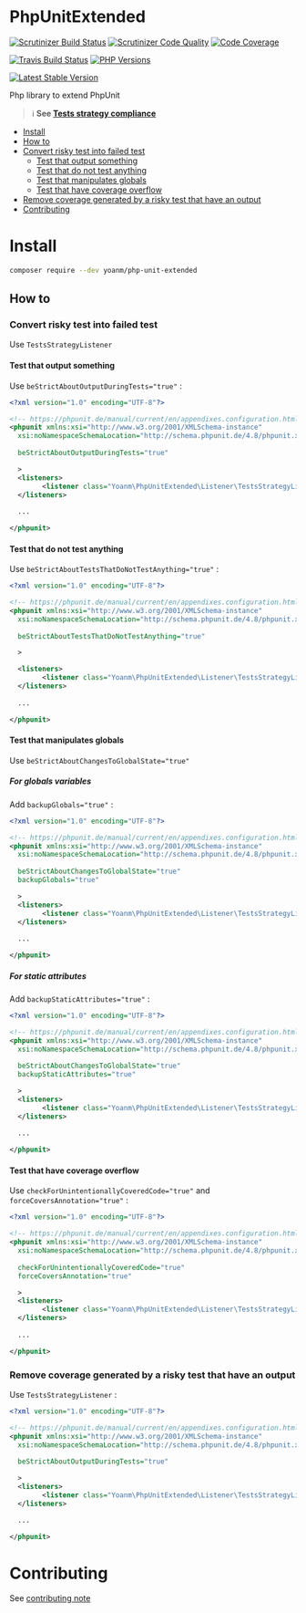 # PhpUnitExtended
[![Scrutinizer Build Status](https://img.shields.io/scrutinizer/build/g/yoanm/PhpUnitExtended.svg?label=Scrutinizer)](https://scrutinizer-ci.com/g/yoanm/PhpUnitExtended/?branch=master) [![Scrutinizer Code Quality](https://img.shields.io/scrutinizer/g/yoanm/PhpUnitExtended.svg?label=Code%20quality)](https://scrutinizer-ci.com/g/yoanm/PhpUnitExtended/?branch=master) [![Code Coverage](https://img.shields.io/scrutinizer/coverage/g/yoanm/PhpUnitExtended.svg?label=Coverage)](https://scrutinizer-ci.com/g/yoanm/PhpUnitExtended/?branch=master)

[![Travis Build Status](https://img.shields.io/travis/yoanm/PhpUnitExtended/master.svg?label=travis)](https://travis-ci.org/yoanm/PhpUnitExtended) [![PHP Versions](https://img.shields.io/badge/php-5.5%20%2F%205.6%20%2F%207.0-8892BF.svg)](https://php.net/)

[![Latest Stable Version](https://img.shields.io/packagist/v/yoanm/php-unit-extended.svg)](https://packagist.org/packages/yoanm/php-unit-extended)

Php library to extend PhpUnit
> :information_source: **See [Tests strategy compliance](./TESTS_STRATEGY_COMPLIANCE.md)**

 * [Install](#install)
 * [How to](#how-to)
  * [Convert risky test into failed test](#how-to-risky-to-failed)
    * [Test that output something](#how-to-risky-to-failed-risky-test-test-with-output)
    * [Test that do not test anything](#how-to-risky-to-failed-risky-test-test-tests-nothing)
    * [Test that manipulates globals](#how-to-risky-to-failed-risky-test-test-manipulates-globals)
    * [Test that have coverage overflow](#how-to-risky-to-failed-risky-test-test-with-coverage-overflow)
  * [Remove coverage generated by a risky test that have an output](#how-to-remove-coverage-risky-output)
 * [Contributing](#contributing)

# Install
```bash
composer require --dev yoanm/php-unit-extended
```

## How to

<a name="how-to-risky-to-failed"></a>
### Convert risky test into failed test
Use `TestsStrategyListener`
<a name="how-to-risky-to-failed-risky-test-test-with-output"></a>
#### Test that output something
Use `beStrictAboutOutputDuringTests="true"` :
```xml
<?xml version="1.0" encoding="UTF-8"?>

<!-- https://phpunit.de/manual/current/en/appendixes.configuration.html -->
<phpunit xmlns:xsi="http://www.w3.org/2001/XMLSchema-instance"
  xsi:noNamespaceSchemaLocation="http://schema.phpunit.de/4.8/phpunit.xsd"
  
  beStrictAboutOutputDuringTests="true"

  >
  <listeners>
        <listener class="Yoanm\PhpUnitExtended\Listener\TestsStrategyListener"/>
  </listeners>
  
  ...

</phpunit>
```

<a name="how-to-risky-to-failed-risky-test-test-tests-nothing"></a>
#### Test that do not test anything
Use `beStrictAboutTestsThatDoNotTestAnything="true"` :
```xml
<?xml version="1.0" encoding="UTF-8"?>

<!-- https://phpunit.de/manual/current/en/appendixes.configuration.html -->
<phpunit xmlns:xsi="http://www.w3.org/2001/XMLSchema-instance"
  xsi:noNamespaceSchemaLocation="http://schema.phpunit.de/4.8/phpunit.xsd"
  
  beStrictAboutTestsThatDoNotTestAnything="true"

  >

  <listeners>
        <listener class="Yoanm\PhpUnitExtended\Listener\TestsStrategyListener"/>
  </listeners>
  
  ...

</phpunit>
```

<a name="how-to-risky-to-failed-risky-test-test-manipulates-globals"></a>
#### Test that manipulates globals
Use `beStrictAboutChangesToGlobalState="true"`

<a name="how-to-risky-to-failed-risky-test-test-manipulates-globals-variables"></a>
##### For globals variables
Add `backupGlobals="true"` :
```xml
<?xml version="1.0" encoding="UTF-8"?>

<!-- https://phpunit.de/manual/current/en/appendixes.configuration.html -->
<phpunit xmlns:xsi="http://www.w3.org/2001/XMLSchema-instance"
  xsi:noNamespaceSchemaLocation="http://schema.phpunit.de/4.8/phpunit.xsd"
  
  beStrictAboutChangesToGlobalState="true"
  backupGlobals="true"

  >
  <listeners>
        <listener class="Yoanm\PhpUnitExtended\Listener\TestsStrategyListener"/>
  </listeners>
  
  ...

</phpunit>
```

<a name="how-to-risky-to-failed-risky-test-test-manipulates-globals-attributes"></a>
##### For static attributes
Add `backupStaticAttributes="true"` :
```xml
<?xml version="1.0" encoding="UTF-8"?>

<!-- https://phpunit.de/manual/current/en/appendixes.configuration.html -->
<phpunit xmlns:xsi="http://www.w3.org/2001/XMLSchema-instance"
  xsi:noNamespaceSchemaLocation="http://schema.phpunit.de/4.8/phpunit.xsd"
  
  beStrictAboutChangesToGlobalState="true"
  backupStaticAttributes="true"

  >
  <listeners>
        <listener class="Yoanm\PhpUnitExtended\Listener\TestsStrategyListener"/>
  </listeners>
  
  ...

</phpunit>
```

<a name="how-to-risky-to-failed-risky-test-test-with-coverage-overflow"></a>
#### Test that have coverage overflow
Use `checkForUnintentionallyCoveredCode="true"` and `forceCoversAnnotation="true"` :
```xml
<?xml version="1.0" encoding="UTF-8"?>

<!-- https://phpunit.de/manual/current/en/appendixes.configuration.html -->
<phpunit xmlns:xsi="http://www.w3.org/2001/XMLSchema-instance"
  xsi:noNamespaceSchemaLocation="http://schema.phpunit.de/4.8/phpunit.xsd"
  
  checkForUnintentionallyCoveredCode="true"
  forceCoversAnnotation="true"

  >
  <listeners>
        <listener class="Yoanm\PhpUnitExtended\Listener\TestsStrategyListener"/>
  </listeners>
  
  ...

</phpunit>
```

<a name="how-to-remove-coverage-risky-output"></a>
### Remove coverage generated by a risky test that have an output
Use `TestsStrategyListener`  :
```xml
<?xml version="1.0" encoding="UTF-8"?>

<!-- https://phpunit.de/manual/current/en/appendixes.configuration.html -->
<phpunit xmlns:xsi="http://www.w3.org/2001/XMLSchema-instance"
  xsi:noNamespaceSchemaLocation="http://schema.phpunit.de/4.8/phpunit.xsd"
  
  beStrictAboutOutputDuringTests="true"

  >
  <listeners>
        <listener class="Yoanm\PhpUnitExtended\Listener\TestsStrategyListener"/>
  </listeners>

  ...

</phpunit>
```

# Contributing
See [contributing note](./CONTRIBUTING.md)
